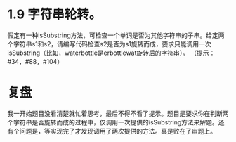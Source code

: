 # 1.9 字符串轮转。
假定有一种isSubstring方法，可检查一个单词是否为其他字符串的子串。给定两个字符串s1和s2，请编写代码检查s2是否为s1旋转而成，要求只能调用一次isSubstring（比如，waterbottle是erbottlewat旋转后的字符串）。
（提示：#34，#88，#104）

# 复盘
我一开始题目没看清楚就忙着思考，最后不得不看了提示。题目是要求你在判断两个字符串是否旋转而成的过程中，仅调用一次提供的isSubstring方法来解题。还有个问题是，等实现完了才发现调用了两次提供的方法。真是败在了审题上。